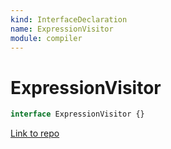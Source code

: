 ```yaml
---
kind: InterfaceDeclaration
name: ExpressionVisitor
module: compiler
---
```


# ExpressionVisitor

```ts
interface ExpressionVisitor {}
```

[Link to repo](https://github.com/timdeschryver/angular/blob/master/packages/compiler/src/output/output_ast.ts#L898-L922)
